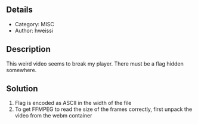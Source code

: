 ## Details

- Category: MISC
- Author:   hweissi

## Description

This weird video seems to break my player.
There must be a flag hidden somewhere.

## Solution

1. Flag is encoded as ASCII in the width of the file
2. To get FFMPEG to read the size of the frames correctly, first unpack the video from the webm container